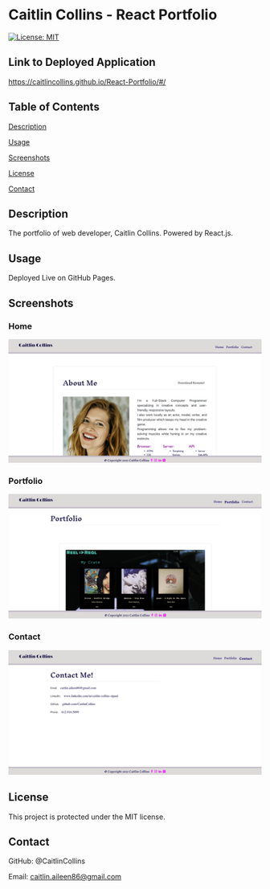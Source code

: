 # Caitlin Collins - React Portfolio

 [![License: MIT](https://img.shields.io/badge/License-MIT-yellow.svg)](https://opensource.org/licenses/MIT)
 
  ## Link to Deployed Application
  https://caitlincollins.github.io/React-Portfolio/#/
  
   
  ## Table of Contents
  [Description](https://github.com/CaitlinCollins/react-portfolio/blob/main/README.md#description)
  
  [Usage](https://github.com/CaitlinCollins/react-portfolio/blob/main/README.md#usage)
  
  [Screenshots](https://github.com/CaitlinCollins/react-portfolio/blob/main/README.md#screenshots)
  
  [License](https://github.com/CaitlinCollins/react-portfolio/blob/main/README.md#license)
  
  [Contact](https://github.com/CaitlinCollins/react-portfolio/blob/main/README.md#contact)
  
  ## Description
  The portfolio of web developer, Caitlin Collins. Powered by React.js.
  
  ## Usage
  Deployed Live on GitHub Pages.
  
  ## Screenshots
  
  ### Home
  ![home](https://github.com/CaitlinCollins/React-Portfolio/blob/main/portfolio/public/assets/home.png)
  
  ### Portfolio
  ![portfolio](https://github.com/CaitlinCollins/React-Portfolio/blob/main/portfolio/public/assets/portfolio.png)
  
  ### Contact
  ![contact](https://github.com/CaitlinCollins/React-Portfolio/blob/main/portfolio/public/assets/contact.png)
  
  
  ## License
  This project is protected under the MIT license.
  ## Contact
  GitHub: @CaitlinCollins

  Email: caitlin.aileen86@gmail.com

